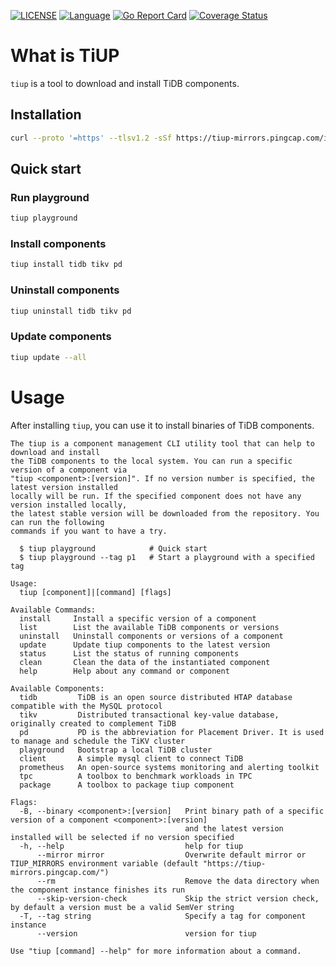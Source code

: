 [![LICENSE](https://img.shields.io/github/license/pingcap/tidb.svg)](https://github.com/pingcap-incubator/tiup/blob/master/LICENSE)
[![Language](https://img.shields.io/badge/Language-Go-blue.svg)](https://golang.org/)
[![Go Report Card](https://goreportcard.com/badge/github.com/pingcap-incubator/tiup)](https://goreportcard.com/badge/github.com/pingcap-incubator/tiup)
[![Coverage Status](https://codecov.io/gh/pingcap-incubator/tiup/branch/master/graph/badge.svg)](https://codecov.io/gh/pingcap-incubator/tiup/)

# What is TiUP

`tiup` is a tool to download and install TiDB components.

## Installation

```sh
curl --proto '=https' --tlsv1.2 -sSf https://tiup-mirrors.pingcap.com/install.sh | sh
```

## Quick start

### Run playground

```sh
tiup playground
```

### Install components

```sh
tiup install tidb tikv pd
```

### Uninstall components

```sh
tiup uninstall tidb tikv pd
```

### Update components

```sh
tiup update --all
```

# Usage
After installing `tiup`, you can use it to install binaries of TiDB components.

```
The tiup is a component management CLI utility tool that can help to download and install
the TiDB components to the local system. You can run a specific version of a component via
"tiup <component>:[version]". If no version number is specified, the latest version installed
locally will be run. If the specified component does not have any version installed locally,
the latest stable version will be downloaded from the repository. You can run the following
commands if you want to have a try.
  
  $ tiup playground            # Quick start
  $ tiup playground --tag p1   # Start a playground with a specified tag

Usage:
  tiup [component]|[command] [flags]

Available Commands:
  install     Install a specific version of a component
  list        List the available TiDB components or versions
  uninstall   Uninstall components or versions of a component
  update      Update tiup components to the latest version
  status      List the status of running components
  clean       Clean the data of the instantiated component
  help        Help about any command or component

Available Components:
  tidb         TiDB is an open source distributed HTAP database compatible with the MySQL protocol
  tikv         Distributed transactional key-value database, originally created to complement TiDB
  pd           PD is the abbreviation for Placement Driver. It is used to manage and schedule the TiKV cluster
  playground   Bootstrap a local TiDB cluster
  client       A simple mysql client to connect TiDB
  prometheus   An open-source systems monitoring and alerting toolkit
  tpc          A toolbox to benchmark workloads in TPC
  package      A toolbox to package tiup component

Flags:
  -B, --binary <component>:[version]   Print binary path of a specific version of a component <component>:[version]
                                       and the latest version installed will be selected if no version specified
  -h, --help                           help for tiup
      --mirror mirror                  Overwrite default mirror or TIUP_MIRRORS environment variable (default "https://tiup-mirrors.pingcap.com/")
      --rm                             Remove the data directory when the component instance finishes its run
      --skip-version-check             Skip the strict version check, by default a version must be a valid SemVer string
  -T, --tag string                     Specify a tag for component instance
      --version                        version for tiup

Use "tiup [command] --help" for more information about a command.
```
